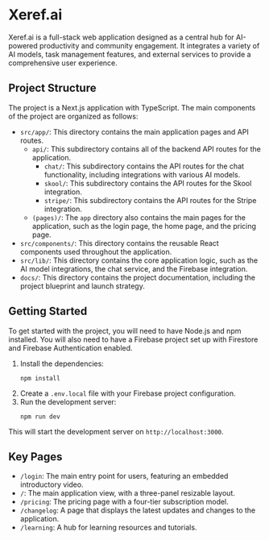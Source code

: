 # Xeref.ai

Xeref.ai is a full-stack web application designed as a central hub for AI-powered productivity and community engagement. It integrates a variety of AI models, task management features, and external services to provide a comprehensive user experience.

## Project Structure

The project is a Next.js application with TypeScript. The main components of the project are organized as follows:

-   `src/app/`: This directory contains the main application pages and API routes.
    -   `api/`: This subdirectory contains all of the backend API routes for the application.
        -   `chat/`: This subdirectory contains the API routes for the chat functionality, including integrations with various AI models.
        -   `skool/`: This subdirectory contains the API routes for the Skool integration.
        -   `stripe/`: This subdirectory contains the API routes for the Stripe integration.
    -   `(pages)/`: The `app` directory also contains the main pages for the application, such as the login page, the home page, and the pricing page.
-   `src/components/`: This directory contains the reusable React components used throughout the application.
-   `src/lib/`: This directory contains the core application logic, such as the AI model integrations, the chat service, and the Firebase integration.
-   `docs/`: This directory contains the project documentation, including the project blueprint and launch strategy.

## Getting Started

To get started with the project, you will need to have Node.js and npm installed. You will also need to have a Firebase project set up with Firestore and Firebase Authentication enabled.

1.  Install the dependencies:
    ```
    npm install
    ```
2.  Create a `.env.local` file with your Firebase project configuration.
3.  Run the development server:
    ```
    npm run dev
    ```

This will start the development server on `http://localhost:3000`.

## Key Pages

-   `/login`: The main entry point for users, featuring an embedded introductory video.
-   `/`: The main application view, with a three-panel resizable layout.
-   `/pricing`: The pricing page with a four-tier subscription model.
-   `/changelog`: A page that displays the latest updates and changes to the application.
-   `/learning`: A hub for learning resources and tutorials.
